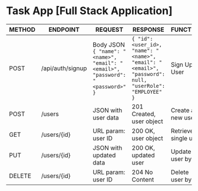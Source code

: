 # Task App [Full Stack Application]

| METHOD | ENDPOINT     | REQUEST                  | RESPONSE                 | FUNCTION              |
|--------|--------------|--------------------------|--------------------------|------------------------|
|POST|/api/auth/signup|Body JSON `{ "name": "<name>", "email": "<email>", "password": "<password>" }`|`{ "id": <user_id>, "name": "<name>", "email": "<email>", "password": null, "userRole": "EMPLOYEE" }`| Sign Up User|
| POST   | /users       | JSON with user data      | 201 Created, user object | Create a new user      |
| GET    | /users/{id}  | URL param: user ID       | 200 OK, user object      | Retrieve single user   |
| PUT    | /users/{id}  | JSON with updated data   | 200 OK, updated user     | Update user by ID      |
| DELETE | /users/{id}  | URL param: user ID       | 204 No Content           | Delete user by ID      |
